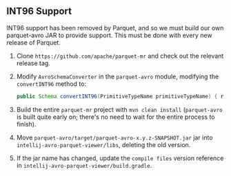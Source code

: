 ## INT96 Support

INT96 support has been removed by Parquet, and so we must build our own parquet-avro JAR to provide support. This must be done with every new release of Parquet.

1. Clone `https://github.com/apache/parquet-mr` and check out the relevant release tag.
2. Modify `AvroSchemaConverter` in the `parquet-avro` module, modifying the `convertINT96` method to:

   ```java
   public Schema convertINT96(PrimitiveTypeName primitiveTypeName) { return Schema.create(Schema.Type.BYTES); }
   ```
3. Build the entire `parquet-mr` project with `mvn clean install` (`parquet-avro` is built quite early on; there's no need to wait for the entire process to finish).
4. Move `parquet-avro/target/parquet-avro-x.y.z-SNAPSHOT.jar` jar into `intellij-avro-parquet-viewer/libs`, deleting the old version.
5. If the jar name has changed, update the `compile files` version reference in `intellij-avro-parquet-viewer/build.gradle`.
